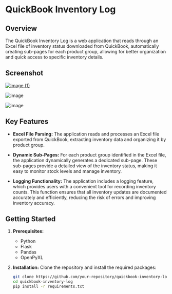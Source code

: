 # QuickBook Inventory Log

## Overview

The QuickBook Inventory Log is a web application that reads through an Excel file of inventory status downloaded from QuickBook, automatically creating sub-pages for each product group, allowing for better organization and quick access to specific inventory details.

## Screenshot
[
![image (1)](https://github.com/user-attachments/assets/b780b3b2-980c-44ab-8536-6c66c4f42842)
](url)

![image](https://github.com/user-attachments/assets/dbf9cdc0-77b9-4614-b88c-10a5262ac922)

![image](https://github.com/user-attachments/assets/aea5e051-cf86-4586-a116-db12ac19fbf7)

## Key Features

- **Excel File Parsing:** The application reads and processes an Excel file exported from QuickBook, extracting inventory data and organizing it by product group.
  
- **Dynamic Sub-Pages:** For each product group identified in the Excel file, the application dynamically generates a dedicated sub-page. These sub-pages provide a detailed view of the inventory status, making it easy to monitor stock levels and manage inventory.

- **Logging Functionality:** The application includes a logging feature, which provides users with a convenient tool for recording inventory counts. This function ensures that all inventory updates are documented accurately and efficiently, reducing the risk of errors and improving inventory accuracy.

## Getting Started

1. **Prerequisites:**
   - Python
   - Flask
   - Pandas
   - OpenPyXL

2. **Installation:**
   Clone the repository and install the required packages:
   ```bash
   git clone https://github.com/your-repository/quickbook-inventory-log.git
   cd quickbook-inventory-log
   pip install -r requirements.txt
